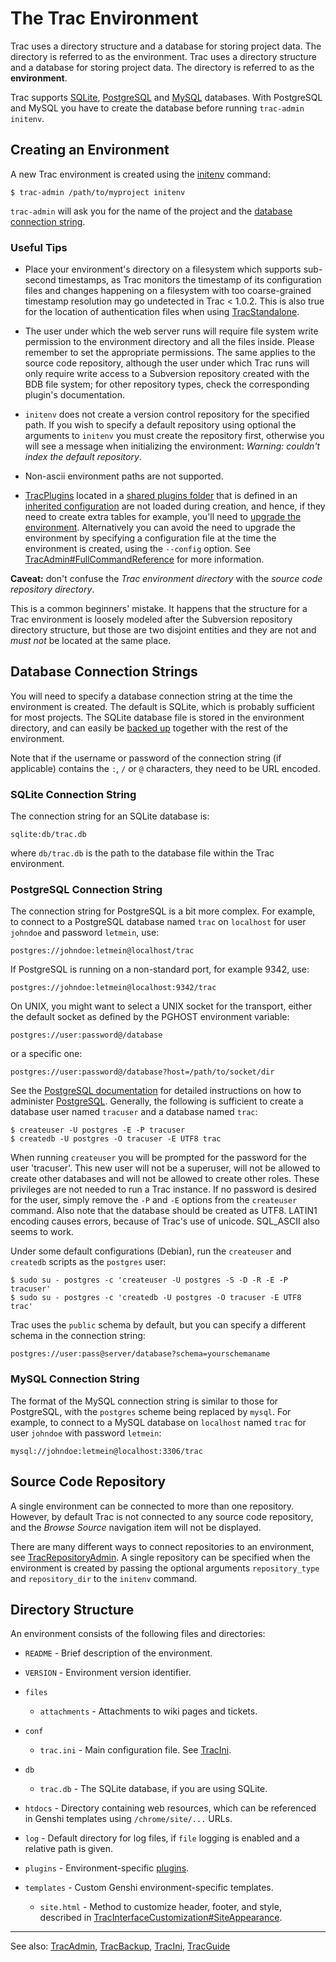 # The Trac Environment


Trac uses a directory structure and a database for storing project data. The directory is referred to as the environment.
Trac uses a directory structure and a database for storing project data. The directory is referred to as the **environment**.


Trac supports [ SQLite](http://sqlite.org/), [ PostgreSQL](http://www.postgresql.org/) and [ MySQL](http://mysql.com/) databases. With PostgreSQL and MySQL you have to create the database before running `trac-admin initenv`.

## Creating an Environment


A new Trac environment is created using the [initenv](trac-admin#) command:

```
$ trac-admin /path/to/myproject initenv
```

`trac-admin` will ask you for the name of the project and the [database connection string](trac-environment#database-connection-strings).

### Useful Tips

- Place your environment's directory on a filesystem which supports sub-second timestamps, as Trac monitors the timestamp of its configuration files and changes happening on a filesystem with too coarse-grained timestamp resolution may go undetected in Trac \< 1.0.2. This is also true for the location of authentication files when using [TracStandalone](trac-standalone).

- The user under which the web server runs will require file system write permission to the environment directory and all the files inside. Please remember to set the appropriate permissions. The same applies to the source code repository, although the user under which Trac runs will only require write access to a Subversion repository created with the BDB file system; for other repository types, check the corresponding plugin's documentation. 

- `initenv` does not create a version control repository for the specified path. If you wish to specify a default repository using optional the arguments to `initenv` you must create the repository first, otherwise you will see a message when initializing the environment: *Warning: couldn't index the default repository*.

- Non-ascii environment paths are not supported.

- [TracPlugins](trac-plugins) located in a [shared plugins folder](trac-ini#) that is defined in an [inherited configuration](trac-ini#global-configuration) are not loaded during creation, and hence, if they need to create extra tables for example, you'll need to [upgrade the environment](trac-upgrade#upgrade-the-trac-environment). Alternatively you can avoid the need to upgrade the environment by specifying a configuration file at the time the environment is created, using the `--config` option. See [TracAdmin\#FullCommandReference](trac-admin#full-command-reference) for more information.

**Caveat:** don't confuse the *Trac environment directory* with the *source code repository directory*.


This is a common beginners' mistake.
It happens that the structure for a Trac environment is loosely modeled after the Subversion repository directory structure, but those are two disjoint entities and they are not and *must not* be located at the same place.

## Database Connection Strings


You will need to specify a database connection string at the time the environment is created. The default is SQLite, which is probably sufficient for most projects. The SQLite database file is stored in the environment directory, and can easily be [backed up](trac-backup) together with the rest of the environment.


Note that if the username or password of the connection string (if applicable) contains the `:`, `/` or `@` characters, they need to be URL encoded.

### SQLite Connection String


The connection string for an SQLite database is:

```wiki
sqlite:db/trac.db
```


where `db/trac.db` is the path to the database file within the Trac environment.

### PostgreSQL Connection String


The connection string for PostgreSQL is a bit more complex. For example, to connect to a PostgreSQL database named `trac` on `localhost` for user `johndoe` and password `letmein`, use:

```wiki
postgres://johndoe:letmein@localhost/trac
```


If PostgreSQL is running on a non-standard port, for example 9342, use:

```wiki
postgres://johndoe:letmein@localhost:9342/trac
```


On UNIX, you might want to select a UNIX socket for the transport, either the default socket as defined by the PGHOST environment variable:

```wiki
postgres://user:password@/database
```


or a specific one:

```wiki
postgres://user:password@/database?host=/path/to/socket/dir
```


See the [ PostgreSQL documentation](http://www.postgresql.org/docs/) for detailed instructions on how to administer [ PostgreSQL](http://postgresql.org).
Generally, the following is sufficient to create a database user named `tracuser` and a database named `trac`:

```
$ createuser -U postgres -E -P tracuser
$ createdb -U postgres -O tracuser -E UTF8 trac
```


When running `createuser` you will be prompted for the password for the user 'tracuser'. This new user will not be a superuser, will not be allowed to create other databases and will not be allowed to create other roles. These privileges are not needed to run a Trac instance. If no password is desired for the user, simply remove the `-P` and `-E` options from the `createuser` command. Also note that the database should be created as UTF8. LATIN1 encoding causes errors, because of Trac's use of unicode. SQL_ASCII also seems to work.


Under some default configurations (Debian), run the `createuser` and `createdb` scripts as the `postgres` user:

```
$ sudo su - postgres -c 'createuser -U postgres -S -D -R -E -P tracuser'
$ sudo su - postgres -c 'createdb -U postgres -O tracuser -E UTF8 trac'
```


Trac uses the `public` schema by default, but you can specify a different schema in the connection string:

```wiki
postgres://user:pass@server/database?schema=yourschemaname
```

### MySQL Connection String


The format of the MySQL connection string is similar to those for PostgreSQL, with the `postgres` scheme being replaced by `mysql`. For example, to connect to a MySQL database on `localhost` named `trac` for user `johndoe` with password `letmein`:

```wiki
mysql://johndoe:letmein@localhost:3306/trac
```

## Source Code Repository


A single environment can be connected to more than one repository. However, by default Trac is not connected to any source code repository, and the *Browse Source* navigation item will not be displayed.


There are many different ways to connect repositories to an environment, see [TracRepositoryAdmin](trac-repository-admin). A single repository can be specified when the environment is created by passing the optional arguments `repository_type` and `repository_dir` to the `initenv` command.

## Directory Structure


An environment consists of the following files and directories:

- `README` - Brief description of the environment.
- `VERSION` - Environment version identifier.
- `files`

  - `attachments` - Attachments to wiki pages and tickets.
- `conf`

  - `trac.ini` - Main configuration file. See [TracIni](trac-ini).
- `db`

  - `trac.db` - The SQLite database, if you are using SQLite.
- `htdocs` - Directory containing web resources, which can be referenced in Genshi templates using `/chrome/site/...` URLs.
- `log` - Default directory for log files, if `file` logging is enabled and a relative path is given.
- `plugins` - Environment-specific [plugins](trac-plugins).
- `templates` - Custom Genshi environment-specific templates.

  - `site.html` - Method to customize header, footer, and style, described in [TracInterfaceCustomization\#SiteAppearance](trac-interface-customization#site-appearance).

---


See also: [TracAdmin](trac-admin), [TracBackup](trac-backup), [TracIni](trac-ini), [TracGuide](trac-guide)